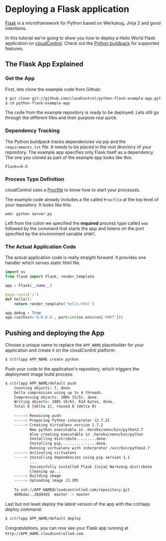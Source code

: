 # Deploying a Flask application
[Flask] is a microframework for Python based on Werkzeug, Jinja 2 and good
intentions.

In this tutorial we're going to show you how to deploy a Hello World Flask
application on [cloudControl]. Check out the [Python buildpack] for
supported features.

## The Flask App Explained

### Get the App
First, lets clone the example code from Github:

~~~bash
$ git clone git://github.com/cloudControl/python-flask-example-app.git
$ cd python-flask-example-app
~~~

The code from the example repository is ready to be deployed. Lets still go through the different files and their purpose real quick.

### Dependency Tracking
The Python buildpack tracks dependencies via pip and the `requirements.txt` file. It needs to be placed in the root directory of your repository. The example app specifies only Flask itself as a dependency. The one you cloned as part of the example app looks like this:

~~~pip
Flask==0.9
~~~

### Process Type Definition
cloudControl uses a [Procfile] to know how to start your processes.

The example code already includes a file called `Procfile` at the top level of your repository. It looks like this:

~~~
web: python server.py
~~~

Left from the colon we specified the **required** process type called `web` followed by the command that starts the app and listens on the port specified by the environment variable `$PORT`.

### The Actual Application Code

The actual application code is really straight forward. It provides one handler which serves static html file.

~~~python
import os
from flask import Flask, render_template

app = Flask(__name__)

@app.route('/')
def hello():
    return render_template('hello.html')

app.debug = True
app.run(host='0.0.0.0', port=int(os.environ['PORT']))
~~~

## Pushing and deploying the App
Choose a unique name to replace the `APP_NAME` placeholder for your application and create it on the cloudControl platform:

~~~bash
$ cctrlapp APP_NAME create python
~~~

Push your code to the application's repository, which triggers the deployment image build process:

~~~bash
$ cctrlapp APP_NAME/default push
    Counting objects: 7, done.
    Delta compression using up to 4 threads.
    Compressing objects: 100% (5/5), done.
    Writing objects: 100% (6/6), 614 bytes, done.
    Total 6 (delta 1), reused 0 (delta 0)
        
    -----> Receiving push
    -----> Preparing Python interpreter (2.7.2)
    -----> Creating Virtualenv version 1.7.2
           New python executable in .heroku/venv/bin/python2.7
           Also creating executable in .heroku/venv/bin/python
           Installing distribute.........done.
           Installing pip................done.
           Running virtualenv with interpreter /usr/bin/python2.7
    -----> Activating virtualenv
    -----> Installing dependencies using pip version 1.1
           ...
           Successfully installed Flask Jinja2 Werkzeug distribute
           Cleaning up...
    -----> Building image
    -----> Uploading image (3.2M)
        
    To ssh://APP_NAME@cloudcontrolled.com/repository.git
    460bdac..28dd4d5  master -> master
~~~

Last but not least deploy the latest version of the app with the cctrlapp deploy command:

~~~bash
$ cctrlapp APP_NAME/default deploy 
~~~

Congratulations, you can now see your Flask app running at `http://APP_NAME.cloudcontrolled.com`.

[Flask]: http://flask.pocoo.org/
[cloudControl]: http://www.cloudcontrol.com
[Python buildpack]: https://github.com/cloudControl/buildpack-python
[Procfile]: https://www.cloudcontrol.com/dev-center/Platform%20Documentation#buildpacks-and-the-procfile
